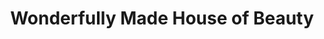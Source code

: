 ---
title: "Wonderfully Made House of Beauty"
url: /laks-jackson/wonderfully-made-house-of-beauty/
shop: Kosmetik
---